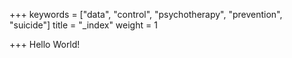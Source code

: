+++
keywords = ["data", "control", "psychotherapy", "prevention", "suicide"]
title = "_index"
weight = 1

+++
Hello World!